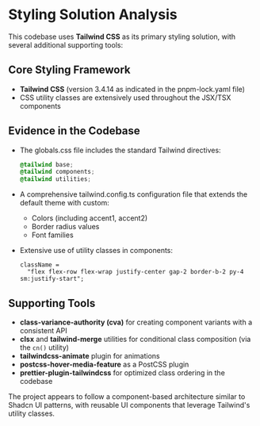 # Styling Solution Analysis

This codebase uses **Tailwind CSS** as its primary styling solution, with several additional supporting tools:

## Core Styling Framework

- **Tailwind CSS** (version 3.4.14 as indicated in the pnpm-lock.yaml file)
- CSS utility classes are extensively used throughout the JSX/TSX components

## Evidence in the Codebase

- The globals.css file includes the standard Tailwind directives:

  ```css
  @tailwind base;
  @tailwind components;
  @tailwind utilities;
  ```

- A comprehensive tailwind.config.ts configuration file that extends the default theme with custom:

  - Colors (including accent1, accent2)
  - Border radius values
  - Font families

- Extensive use of utility classes in components:
  ```tsx
  className =
    "flex flex-row flex-wrap justify-center gap-2 border-b-2 py-4 sm:justify-start";
  ```

## Supporting Tools

- **class-variance-authority (cva)** for creating component variants with a consistent API
- **clsx** and **tailwind-merge** utilities for conditional class composition (via the `cn()` utility)
- **tailwindcss-animate** plugin for animations
- **postcss-hover-media-feature** as a PostCSS plugin
- **prettier-plugin-tailwindcss** for optimized class ordering in the codebase

The project appears to follow a component-based architecture similar to Shadcn UI patterns, with reusable UI components that leverage Tailwind's utility classes.

